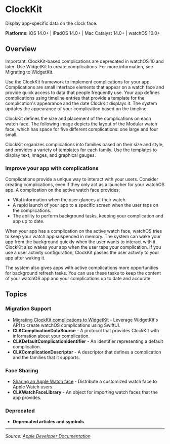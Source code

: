 # ClockKit

Display app-specific data on the clock face.

**Platforms:** iOS 14.0+ | iPadOS 14.0+ | Mac Catalyst 14.0+ | watchOS 10.0+

## Overview

Important: ClockKit-based complications are deprecated in watchOS 10 and later. Use WidgetKit to create complications. For more information, see Migrating to WidgetKit.

Use the ClockKit framework to implement complications for your app. Complications are small interface elements that appear on a watch face and provide quick access to data that people frequently use. Your app defines complications using timeline entries that provide a template for the complication's appearance and the date ClockKit displays it. The system updates the appearance of your complication based on the timeline.

ClockKit defines the size and placement of the complications on each watch face. The following image depicts the layout of the Modular watch face, which has space for five different complications: one large and four small.

ClockKit organizes complications into families based on their size and style, and provides a variety of templates for each family. Use the templates to display text, images, and graphical gauges.

### Improve your app with complications

Complications provide a unique way to interact with your users. Consider creating complications, even if they only act as a launcher for your watchOS app. A complication on the active watch face provides:

- Vital information when the user glances at their watch.
- A rapid launch of your app to a specific screen when the user taps on the complications.
- The ability to perform background tasks, keeping your complication and app up to date.

When your app has a complication on the active watch face, watchOS tries to keep your watch app suspended in memory. The system can wake your app from the background quickly when the user wants to interact with it. ClockKit also wakes your app when the user taps your complication. If you use a user activity configuration, ClockKit passes the user activity to your app after waking it.

The system also gives apps with active complications more opportunities for background refresh tasks. You can use these tasks to keep the content of your watchOS app and your complications up to date and accurate.

## Topics

### Migration Support
- [Migrating ClockKit complications to WidgetKit](https://developer.apple.com/documentation/ClockKit/migrating_clockkit_complications_to_widgetkit) - Leverage WidgetKit's API to create watchOS complications using SwiftUI.
- **CLKComplicationDataSource** - A protocol that provides ClockKit with information about your complication.
- **CLKDefaultComplicationIdentifier** - An identifier representing a default complication.
- **CLKComplicationDescriptor** - A descriptor that defines a complication and the families that it supports.

### Face Sharing
- [Sharing an Apple Watch face](https://developer.apple.com/documentation/ClockKit/sharing_an_apple_watch_face) - Distribute a customized watch face to Apple Watch users.
- **CLKWatchFaceLibrary** - An object for importing watch faces that the app provides.

### Deprecated
- **Deprecated articles and symbols**

---

*Source: [Apple Developer Documentation](https://developer.apple.com/documentation/ClockKit)*